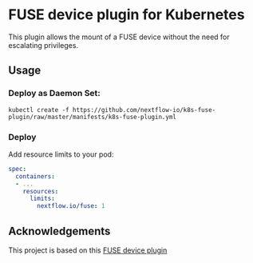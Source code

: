 # FUSE device plugin for Kubernetes

This plugin allows the mount of a FUSE device without the need for escalating privileges. 

## Usage

### Deploy as Daemon Set:

```
kubectl create -f https://github.com/nextflow-io/k8s-fuse-plugin/raw/master/manifests/k8s-fuse-plugin.yml
```

### Deploy

Add resource limits to your pod:

```yaml
spec: 
  containers:
  - ...
    resources:
      limits:
        nextflow.io/fuse: 1
```

## Acknowledgements

This project is based on this [FUSE device plugin](https://github.com/kuberenetes-learning-group/fuse-device-plugin)
